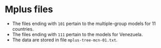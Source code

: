 # Mplus files

- The files ending with `101` pertain to the multiple-group models for 11 countries.
- The files ending with `111` pertain to the models for Venezuela.
- The data are stored in file `mplus-tree-mcn-01.txt`.
